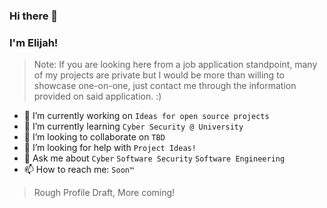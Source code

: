 ### Hi there 👋

### I'm Elijah!
> Note: If you are looking here from a job application standpoint, many of my projects are private but I would be more than willing to showcase one-on-one, just contact me through the information provided on said application. :)
- 🔭 I’m currently working on ```Ideas for open source projects```
- 🌱 I’m currently learning ```Cyber Security @ University```
- 👯 I’m looking to collaborate on ```TBD```
- 🤔 I’m looking for help with ```Project Ideas!```
- 💬 Ask me about ```Cyber``` ```Software Security``` ```Software Engineering```
- 📫 How to reach me: ```Soon™```


> Rough Profile Draft, More coming!
